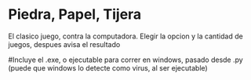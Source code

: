 # Piedra, Papel, Tijera
El clasico juego, contra la computadora.
Elegir la opcion y la cantidad de juegos, despues avisa el resultado


#Incluye el .exe, o ejecutable para correr en windows, pasado desde .py (puede que windows lo detecte como virus, al ser ejecutable)
